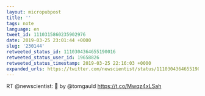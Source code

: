 ```yaml
---
layout: micropubpost
title: ''
tags: note
language: en
tweet_id: 1110315860235902976
date: 2019-03-25 23:01:44 +0000
slug: '230144'
retweeted_status_id: 1110304364655190016
retweeted_status_user_id: 19658826
retweeted_status_timestamp: 2019-03-25 22:16:03 +0000
expanded_urls: https://twitter.com/newscientist/status/1110304364655190017/photo/1,https://twitter.com/newscientist/status/1110304364655190017/photo/1
---
```

RT @newscientist: 🎨 by @tomgauld https://t.co/Mwqz4xLSah
